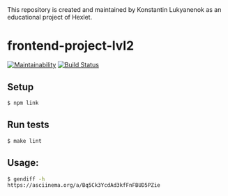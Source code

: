 ##
This repository is created and maintained by Konstantin Lukyanenok as an educational project of Hexlet.

##

# frontend-project-lvl2

[![Maintainability](https://api.codeclimate.com/v1/badges/afd6ce0d93f772a73e55/maintainability)](https://codeclimate.com/github/loukianen/frontend-project-lvl1/maintainability)
[![Build Status](https://travis-ci.org/loukianen/frontend-project-lvl1.svg?branch=master)](https://travis-ci.org/loukianen/frontend-project-lvl1)

## Setup
```sh
$ npm link

```
## Run tests
```sh
$ make lint
```
## Usage:
```sh
$ gendiff -h
https://asciinema.org/a/Bq5Ck3YcdAd3kfFnFBUD5PZie
```
